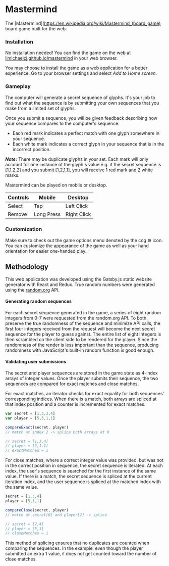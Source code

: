# Mastermind

The [Mastermind](https://en.wikipedia.org/wiki/Mastermind_(board_game) board game built for the web.

### Installation

No installation needed! You can find the game on the web at [limichaelcj.github.io/mastermind](https://limichaelcj.github.io/mastermind) in your web browser.

You may choose to install the game as a web application for a better experience. Go to your browser settings and select _Add to Home screen_.

### Gameplay

The computer will generate a secret sequence of glyphs. It's your job to find out what the sequence is by submitting your own sequences that you make from a limited set of glyphs.

Once you submit a sequence, you will be given feedback describing how your sequence compares to the computer's sequence.

 - Each red mark indicates a perfect match with one glyph somewhere in your sequence.
 - Each white mark indicates a correct glyph in your sequence that is in the incorrect position.

**_Note:_** There may be duplicate glyphs in your set. Each mark will only account for one instance of the glyph's value e.g. if the secret sequence is [1,1,2,2] and you submit [1,2,1,1], you will receive 1 red mark and 2 white marks.

Mastermind can be played on mobile or desktop.

| Controls | Mobile     | Desktop     |
|----------|------------|-------------|
| Select   | Tap        | Left Click  |
| Remove   | Long Press | Right Click |

### Customization

Make sure to check out the game options menu denoted by the cog ⚙️ icon. You can customize the appearance of the game as well as your hand orientation for easier one-handed play.

## Methodology

This web application was developed using the Gatsby.js static website generator with React and Redux. True random numbers were generated using the [random.org](https://www.random.org/clients/http/api/) API.

#### Generating random sequences

For each secret sequence generated in the game, a series of eight random integers from 0-7 were requested from the random.org API. To both preserve the true randomness of the sequence and minimize API calls, the first four integers received from the request will become the next secret sequence for the player to guess against. The entire list of eight integers is then scrambled on the client side to be rendered for the player. Since the randomness of the render is less important than the sequence, producing randomness with JavaScript's built-in random function is good enough.

#### Validating user submissions

The secret and player sequences are stored in the game state as 4-index arrays of integer values. Once the player submits their sequence, the two sequences are compared for exact matches and close matches.

For exact matches, an iterator checks for exact equality for both sequences' corresponding indices. When there is a match, both arrays are spliced at that index position and a counter is incremented for exact matches.

```javascript
var secret = [1,3,3,4]
var player = [5,3,1,1]

compareExact(secret, player)
// match at index 2 -> splice both arrays at 0

// secret = [1,3,4]
// player = [5,1,1]
// exactMatches = 1

```

For close matches, where a correct integer value was provided, but was not in the correct position in sequence, the secret sequence is iterated. At each index, the user's sequence is searched for the first instance of the same value. If there is a match, the secret sequence is spliced at the current iteration index, and the user sequence is spliced at the matched index with the same value.

```javascript
secret = [1,3,4]
player = [5,1,1]

compareClose(secret, player)
// match at secret[0] and player[2] -> splice

// secret = [2,4]
// player = [5,3]
// closeMatches = 1
```
This method of splicing ensures that no duplicates are counted when comparing the sequences. In the example, even though the player submitted an extra 1 value, it does not get counted toward the number of close matches.

